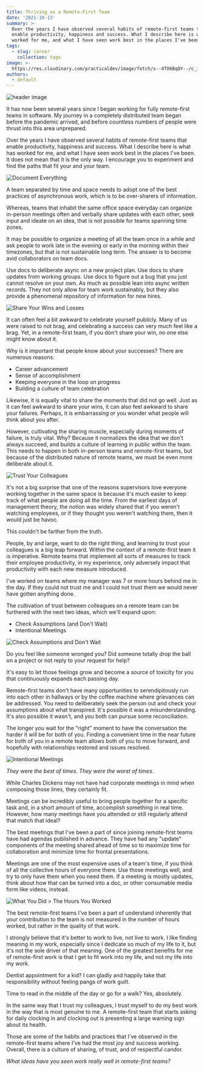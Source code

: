 ```yaml
---
title: Thriving as a Remote-First Team
date: '2021-10-13'
summary: >-
  Over the years I have observed several habits of remote-first teams that
  enable productivity, happiness and success. What I describe here is what has
  worked for me, and what I have seen work best in the places I've been.
tags:
  - slug: career
    collection: tags
image: >-
  https://res.cloudinary.com/practicaldev/image/fetch/s--4TX6BqOY--/c_imagga_scale,f_auto,fl_progressive,h_420,q_auto,w_1000/https://dev-to-uploads.s3.amazonaws.com/uploads/articles/yxmqutwtkobvji8wa8bd.png
authors:
  - default
---
```

  
  ![header image](https://res.cloudinary.com/practicaldev/image/fetch/s--4TX6BqOY--/c_imagga_scale,f_auto,fl_progressive,h_420,q_auto,w_1000/https://dev-to-uploads.s3.amazonaws.com/uploads/articles/yxmqutwtkobvji8wa8bd.png)


It has now been several years since I began working for fully remote-first teams in software. My journey in a completely distributed team began before the pandemic arrived, and before countless numbers of people were thrust into this area unprepared.

Over the years I have observed several habits of remote-first teams that enable productivity, happiness and success. What I describe here is what has worked for me, and what I have seen work best in the places I've been. It does not mean that it is the only way. I encourage you to experiment and find the paths that fit your and your team.

![Document Everything](https://dev-to-uploads.s3.amazonaws.com/uploads/articles/ady08t29k4wvwezvuqoa.png)

A team separated by time and space needs to adopt one of the best practices of asynchronous work, which is to be over-sharers of information.

Whereas, teams that inhabit the same office space everyday can organize in-person meetings often and verbally share updates with each other, seek input and ideate on an idea, that is not possible for teams spanning time zones.

It may be possible to organize a meeting of all the team once in a while and ask people to work late in the evening or early in the morning within their timezones, but that is not sustainable long term. The answer is to become avid collaborators on team docs.

Use docs to deliberate async on a new project plan. Use docs to share updates from working groups. Use docs to figure out a bug that you just cannot resolve on your own. As much as possible lean into async written records. They not only allow for team work sustainably, but they also provide a phenomenal repository of information for new hires.

![Share Your Wins and Losses](https://dev-to-uploads.s3.amazonaws.com/uploads/articles/psy8sm9dr7xfy7ciodb5.png)

It can often feel a bit awkward to celebrate yourself publicly. Many of us were raised to not brag, and celebrating a success can very much feel like a brag. Yet, in a remote-first team, if you don't share your win, no one else might know about it.

Why is it important that people know about your successes? There are numerous reasons:

* Career advancement
* Sense of accomplishment
* Keeping everyone in the loop on progress
* Building a culture of team celebration

Likewise, it is equally vital to share the moments that did not go well. Just as it can feel awkward to share your wins, it can also feel awkward to share your failures. Perhaps, it is embarrassing or you wonder what people will think about you after. 

However, cultivating the sharing muscle, especially during moments of failure, is truly vital. Why? Because it normalizes the idea that we don't always succeed, and builds a culture of learning in public within the team. This needs to happen in both in-person teams and remote-first teams, but because of the distributed nature of remote teams, we must be even more deliberate about it.

![Trust Your Colleagues](https://dev-to-uploads.s3.amazonaws.com/uploads/articles/edbf0h866zz0xh0khp0s.png)

It's not a big surprise that one of the reasons supervisors love everyone working together in the same space is because it's much easier to keep track of what people are doing all the time. From the earliest days of management theory, the notion was widely shared that if you weren't watching employees, or if they thought you weren't watching them, then it would just be havoc.

This couldn't be farther from the truth.

People, by and large, want to do the right thing, and learning to trust your colleagues is a big leap forward. Within the context of a remote-first team it is imperative. Remote teams that implement all sorts of measures to track their employee productivity, in my experience, only adversely impact that productivity with each new measure introduced.

I've worked on teams where my manager was 7 or more hours behind me in the day. If they could not trust me and I could not trust them we would never have gotten anything done.

The cultivation of trust between colleagues on a remote team can be furthered with the next two ideas, which we'll expand upon:

* Check Assumptions (and Don't Wait)
* Intentional Meetings

![Check Assumptions and Don't Wait](https://dev-to-uploads.s3.amazonaws.com/uploads/articles/wzopk3e073ws2npwsshk.png)

Do you feel like someone wronged you? Did someone totally drop the ball on a project or not reply to your request for help? 

It's easy to let those feelings grow and become a source of toxicity for you that continuously expands each passing day. 

Remote-first teams don't have many opportunities to serendipitously run into each other in hallways or by the coffee machine where grievances can be addressed. You need to deliberately seek the person out and check your assumptions about what transpired. It's possible it was a misunderstanding. It's also possible it wasn't, and you both can pursue some reconciliation.

The longer you wait for the "right" moment to have the conversation the harder it will be for both of you. Finding a convenient time in the near future for both of you in a remote team allows both of you to move forward, and hopefully with relationships restored and issues resolved.

![Intentional Meetings](https://dev-to-uploads.s3.amazonaws.com/uploads/articles/uug33nm1q56yx6afirgr.png)

*They were the best of times. They were the worst of times.*

While Charles Dickens may not have had corporate meetings in mind when composing those lines, they certainly fit.

Meetings can be incredibly useful to bring people together for a specific task and, in a short amount of time, accomplish something in real time. However, how many meetings have you attended or still regularly attend that match that ideal?

The best meetings that I've been a part of since joining remote-first teams have had agendas published in advance. They have had any "update" components of the meeting shared ahead of time so to maximize time for collaboration and minimize time for frontal presentations.

Meetings are one of the most expensive uses of a team's time, if you think of all the collective hours of everyone there. Use those meetings well, and try to only have them when you need them. If a meeting is mostly updates, think about how that can be turned into a doc, or other consumable media form like videos, instead.

![What You Did > The Hours You Worked](https://dev-to-uploads.s3.amazonaws.com/uploads/articles/spvkwqtk7aa6851ujsqg.png)

The best remote-first teams I've been a part of understand inherently that your contribution to the team is not measured in the number of hours worked, but rather in the quality of that work.

I strongly believe that it's better to work to live, not live to work. I like finding meaning in my work, especially since I dedicate so much of my life to it, but it's not the sole driver of that meaning. One of the greatest benefits for me of remote-first work is that I get to fit work into my life, and not my life into my work.

Dentist appointment for a kid? I can gladly and happily take that responsibility without feeling pangs of work guilt.

Time to read in the middle of the day or go for a walk? Yes, absolutely.

In the same way that I trust my colleagues, I trust myself to do my best work in the way that is most genuine to me. A remote-first team that starts asking for daily clocking in and clocking out is presenting a large warning sign about its health.

Those are some of the habits and practices that I've observed in the remote-first teams where I've had the most joy and success working. Overall, there is a culture of sharing, of trust, and of respectful candor. 

*What ideas have you seen work really well in remote-first teams?*
